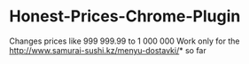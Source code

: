 # Honest-Prices-Chrome-Plugin
Changes prices like 999 999.99 to 1 000 000 
Work only for the http://www.samurai-sushi.kz/menyu-dostavki/* so far
